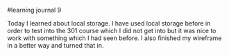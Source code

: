 #learning journal 9


Today I learned about local storage. I have used local storage before in order to test into the 301 course which I
did not get into but it was nice to work with something which I had seen before. I also finished my wireframe in
a better way and turned that in. 
